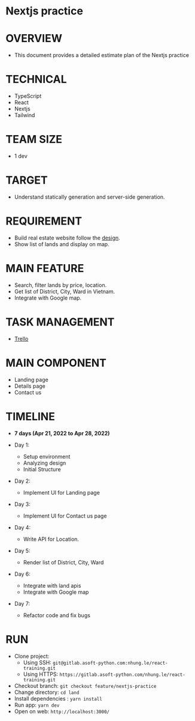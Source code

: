 # Nextjs practice

# OVERVIEW
- This document provides a detailed estimate plan of the Nextjs practice

# TECHNICAL
- TypeScript
- React
- Nextjs
- Tailwind

# TEAM SIZE
- 1 dev

# TARGET
- Understand statically generation and server-side generation.

# REQUIREMENT
- Build real estate website follow the [design](https://xd.adobe.com/view/fb2a34ee-ddaf-4a62-b6f6-eddd62ab429e-ae79/).
- Show list of lands and display on map.

# MAIN FEATURE
- Search, filter lands by price, location.
- Get list of District, City, Ward in Vietnam.
- Integrate with Google map.

# TASK MANAGEMENT
- [Trello](https://trello.com/b/vR2wYXWh/nextjs-practice)
  
# MAIN COMPONENT
- Landing page
- Details page
- Contact us
  
# TIMELINE
- **7 days (Apr 21, 2022 to Apr 28, 2022)**

- Day 1:
  - Setup environment
  - Analyzing design
  - Initial Structure

- Day 2:
  - Implement UI for Landing page

- Day 3:
  - Implement UI for Contact us page
  
- Day 4: 
  - Write API for Location.

- Day 5:
  - Render list of District, City, Ward

- Day 6: 
  - Integrate with land apis
  - Integrate with Google map

- Day 7:
  - Refactor code and fix bugs
  
# RUN
- Clone project: 
  - Using SSH: `git@gitlab.asoft-python.com:nhung.le/react-training.git`
  - Using HTTPS: `https://gitlab.asoft-python.com/nhung.le/react-training.git`
- Checkout branch: `git checkout feature/nextjs-practice`
- Change directory: `cd land`
- Install dependencies : `yarn install`
- Run app: `yarn dev`
- Open on web: `http://localhost:3000/`
